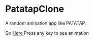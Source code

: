 # PatatapClone
A random animation app like PATATAP.

Go <a href = "https://vidithagarwal.github.io/PatatapClone/">Here </a>Press any key to see animation
